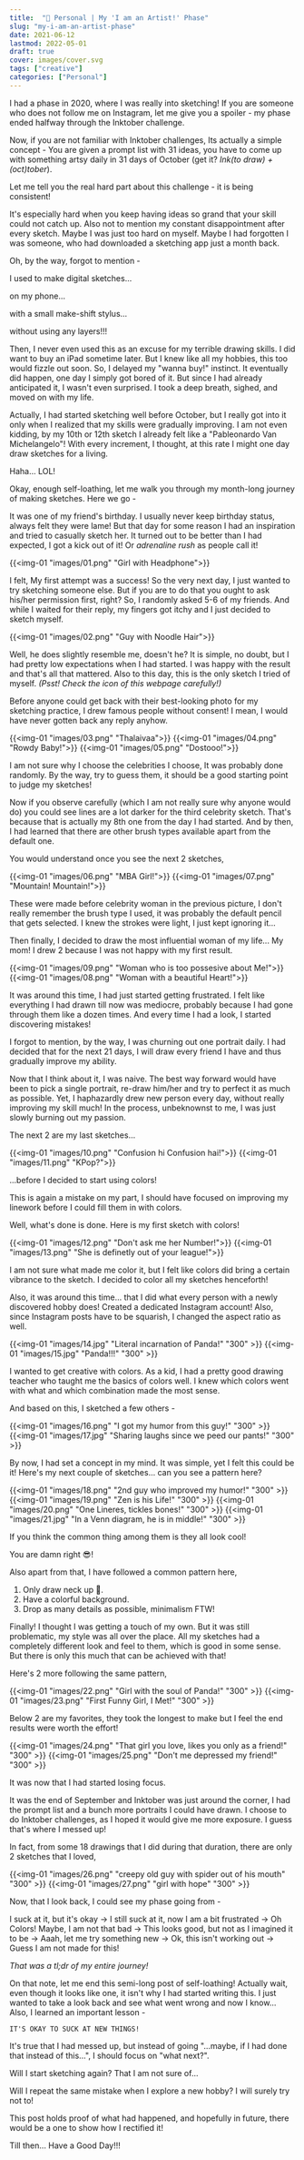 ```yaml
---
title:  "🎨 Personal | My 'I am an Artist!' Phase"
slug: "my-i-am-an-artist-phase"
date: 2021-06-12
lastmod: 2022-05-01
draft: true
cover: images/cover.svg
tags: ["creative"]
categories: ["Personal"]
---
```


I had a phase in 2020, where I was really into sketching! If you are someone who does not follow me on Instagram, let me give you a spoiler - my phase ended halfway through the Inktober challenge. 

Now, if you are not familiar with Inktober challenges, Its actually a simple concept - You are given a prompt list with 31 ideas, you have to come up with something artsy daily in 31 days of October (get it? *Ink(to draw) + (oct)tober*). 

Let me tell you the real hard part about this challenge - it is being consistent!

It's especially hard when you keep having ideas so grand that your skill could not catch up. Also not to mention my constant disappointment after every sketch. Maybe I was just too hard on myself. Maybe I had forgotten I was someone, who had downloaded a sketching app just a month back.

Oh, by the way, forgot to mention - 

I used to make digital sketches... 

on my phone... 

with a small make-shift stylus...

without using any layers!!!

Then, I never even used this as an excuse for my terrible drawing skills. I did want to buy an iPad sometime later. But I knew like all my hobbies, this too would fizzle out soon. So, I delayed my "wanna buy!" instinct. It eventually did happen, one day I simply got bored of it. But since I had already anticipated it, I wasn't even surprised. I took a deep breath, sighed, and moved on with my life.

Actually, I had started sketching well before October, but I really got into it only when I realized that my skills were gradually improving. I am not even kidding, by my 10th or 12th sketch I already felt like a "Pableonardo Van Michelangelo"! With every increment, I thought, at this rate I might one day draw sketches for a living. 

Haha... LOL!

Okay, enough self-loathing, let me walk you through my month-long journey of making sketches. Here we go -

It was one of my friend's birthday. I usually never keep birthday status, always felt they were lame! But that day for some reason I had an inspiration and tried to casually sketch her. It turned out to be better than I had expected, I got a kick out of it! Or *adrenaline rush* as people call it!

{{<img-01 "images/01.png" "Girl with Headphone">}}

I felt, My first attempt was a success! So the very next day, I just wanted to try sketching someone else. But if you are to do that you ought to ask his/her permission first, right? So, I randomly asked 5-6 of my friends. And while I waited for their reply, my fingers got itchy and I just decided to sketch myself.

{{<img-01 "images/02.png" "Guy with Noodle Hair">}}

Well, he does slightly resemble me, doesn't he? It is simple, no doubt, but I had pretty low expectations when I had started. I was happy with the result and that's all that mattered. Also to this day, this is the only sketch I tried of myself. *(Psst! Check the icon of this webpage carefully!)*

Before anyone could get back with their best-looking photo for my sketching practice, I drew famous people without consent! I mean, I would have never gotten back any reply anyhow.

{{<img-01 "images/03.png" "Thalaivaa">}}
{{<img-01 "images/04.png" "Rowdy Baby!">}}
{{<img-01 "images/05.png" "Dostooo!">}}

I am not sure why I choose the celebrities I choose, It was probably done randomly. By the way, try to guess them, it should be a good starting point to judge my sketches! 

Now if you observe carefully (which I am not really sure why anyone would do) you could see lines are a lot darker for the third celebrity sketch. That's because that is actually my 8th one from the day I had started. And by then, I had learned that there are other brush types available apart from the default one. 

You would understand once you see the next 2 sketches,

{{<img-01 "images/06.png" "MBA Girl!">}}
{{<img-01 "images/07.png" "Mountain! Mountain!">}}

These were made before celebrity woman in the previous picture, I don't really remember the brush type I used, it was probably the default pencil that gets selected. I knew the strokes were light, I just kept ignoring it...

Then finally, I decided to draw the most influential woman of my life... My mom! I drew 2 because I was not happy with my first result.

{{<img-01 "images/09.png" "Woman who is too possesive about Me!">}}
{{<img-01 "images/08.png" "Woman with a beautiful Heart!">}}


It was around this time, I had just started getting frustrated. I felt like everything I had drawn till now was mediocre, probably because I had gone through them like a dozen times. And every time I had a look, I started discovering mistakes! 

I forgot to mention, by the way, I was churning out one portrait daily. I had decided that for the next 21 days, I will draw every friend I have and thus gradually improve my ability. 

Now that I think about it, I was naive. The best way forward would have been to pick a single portrait, re-draw him/her and try to perfect it as much as possible. Yet, I haphazardly drew new person every day, without really improving my skill much! In the process, unbeknownst to me, I was just slowly burning out my passion.

The next 2 are my last sketches...

{{<img-01 "images/10.png" "Confusion hi Confusion hai!">}}
{{<img-01 "images/11.png" "KPop?">}}

...before I decided to start using colors!

This is again a mistake on my part, I should have focused on improving my linework before I could fill them in with colors. 

Well, what's done is done. Here is my first sketch with colors!

{{<img-01 "images/12.png" "Don't ask me her Number!">}}
{{<img-01 "images/13.png" "She is definetly out of your league!">}}

I am not sure what made me color it, but I felt like colors did bring a certain vibrance to the sketch. I decided to color all my sketches henceforth!

Also, it was around this time... that I did what every person with a newly discovered hobby does! Created a dedicated Instagram account! Also, since Instagram posts have to be squarish, I changed the aspect ratio as well.

{{<img-01 "images/14.jpg" "Literal incarnation of Panda!" "300" >}}
{{<img-01 "images/15.jpg" "Panda!!!" "300" >}}

I wanted to get creative with colors. As a kid, I had a pretty good drawing teacher who taught me the basics of colors well. I knew which colors went with what and which combination made the most sense. 

And based on this, I sketched a few others - 

{{<img-01 "images/16.png" "I got my humor from this guy!" "300" >}}
{{<img-01 "images/17.jpg" "Sharing laughs since we peed our pants!" "300" >}}

By now, I had set a concept in my mind. It was simple, yet I felt this could be it! Here's my next couple of sketches... can you see a pattern here?

{{<img-01 "images/18.png" "2nd guy who improved my humor!" "300" >}}
{{<img-01 "images/19.png" "Zen is his Life!" "300" >}}
{{<img-01 "images/20.png" "One Lineres, tickles bones!" "300" >}}
{{<img-01 "images/21.jpg" "In a Venn diagram, he is in middle!" "300" >}}

If you think the common thing among them is they all look cool! 

You are damn right 😎! 

Also apart from that, I have followed a common pattern here,

1. Only draw neck up 🧑.
2. Have a colorful background.
3. Drop as many details as possible, minimalism FTW!

Finally! I thought I was getting a touch of my own. But it was still problematic, my style was all over the place. All my sketches had a completely different look and feel to them, which is good in some sense. But there is only this much that can be achieved with that!

Here's 2 more following the same pattern,

{{<img-01 "images/22.png" "Girl with the soul of Panda!" "300" >}}
{{<img-01 "images/23.png" "First Funny Girl, I Met!" "300" >}}

Below 2 are my favorites, they took the longest to make but I feel the end results were worth the effort!

{{<img-01 "images/24.png" "That girl you love, likes you only as a friend!" "300" >}}
{{<img-01 "images/25.png" "Don't me depressed my friend!" "300" >}}

It was now that I had started losing focus. 

It was the end of September and Inktober was just around the corner, I had the prompt list and a bunch more portraits I could have drawn. I choose to do Inktober challenges, as I hoped it would give me more exposure. I guess that's where I messed up!

In fact, from some 18 drawings that I did during that duration, there are only 2 sketches that I loved,

{{<img-01 "images/26.png" "creepy old guy with spider out of his mouth" "300" >}}
{{<img-01 "images/27.png" "girl with hope" "300" >}}

Now, that I look back, I could see my phase going from - 

I suck at it, but it's okay -> I still suck at it, now I am a bit frustrated -> Oh Colors! Maybe, I am not that bad -> This looks good, but not as I imagined it to be -> Aaah, let me try something new -> Ok, this isn't working out -> Guess I am not made for this!

*That was a tl;dr of my entire journey!*

On that note, let me end this semi-long post of self-loathing! Actually wait, even though it looks like one, it isn't why I had started writing this. I just wanted to take a look back and see what went wrong and now I know... Also, I learned an important lesson -

`IT'S OKAY TO SUCK AT NEW THINGS!`

It's true that I had messed up, but instead of going "...maybe, if I had done that instead of this...", I should focus on "what next?". 

Will I start sketching again? That I am not sure of...

Will I repeat the same mistake when I explore a new hobby? I will surely try not to!

This post holds proof of what had happened, and hopefully in future, there would be a one to show how I rectified it!

Till then... Have a Good Day!!!